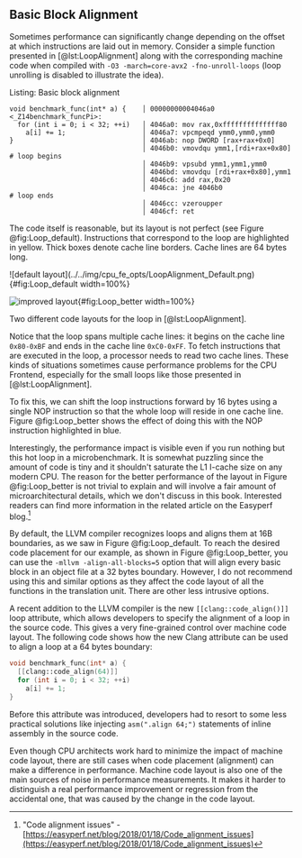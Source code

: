 

## Basic Block Alignment

Sometimes performance can significantly change depending on the offset at which instructions are laid out in memory. Consider a simple function presented in [@lst:LoopAlignment] along with the corresponding machine code when compiled with `-O3 -march=core-avx2 -fno-unroll-loops` (loop unrolling is disabled to illustrate the idea).

Listing: Basic block alignment

~~~~ {#lst:LoopAlignment .cpp}
void benchmark_func(int* a) {    │ 00000000004046a0 <_Z14benchmark_funcPi>:
  for (int i = 0; i < 32; ++i)   │ 4046a0: mov rax,0xffffffffffffff80
    a[i] += 1;                   │ 4046a7: vpcmpeqd ymm0,ymm0,ymm0
}                                │ 4046ab: nop DWORD [rax+rax+0x0]
                                 │ 4046b0: vmovdqu ymm1,[rdi+rax+0x80] # loop begins
                                 │ 4046b9: vpsubd ymm1,ymm1,ymm0
                                 │ 4046bd: vmovdqu [rdi+rax+0x80],ymm1
                                 │ 4046c6: add rax,0x20
                                 │ 4046ca: jne 4046b0                  # loop ends
                                 │ 4046cc: vzeroupper 
                                 │ 4046cf: ret 
~~~~~~~~~~~~~~~~~~~~~~~~~~~~~~~~~~~~~~~~~~~~~~~~~

The code itself is reasonable, but its layout is not perfect (see Figure @fig:Loop_default). Instructions that correspond to the loop are highlighted in yellow. Thick boxes denote cache line borders. Cache lines are 64 bytes long. 

<div id="fig:LoopLayout">
![default layout](../../img/cpu_fe_opts/LoopAlignment_Default.png){#fig:Loop_default width=100%}

![improved layout](../../img/cpu_fe_opts/LoopAlignment_Better.png){#fig:Loop_better width=100%}

Two different code layouts for the loop in [@lst:LoopAlignment].
</div>

Notice that the loop spans multiple cache lines: it begins on the cache line `0x80-0xBF` and ends in the cache line `0xC0-0xFF`. To fetch instructions that are executed in the loop, a processor needs to read two cache lines. These kinds of situations sometimes cause performance problems for the CPU Frontend, especially for the small loops like those presented in [@lst:LoopAlignment].

To fix this, we can shift the loop instructions forward by 16 bytes using a single NOP instruction so that the whole loop will reside in one cache line. Figure @fig:Loop_better shows the effect of doing this with the NOP instruction highlighted in blue. 

Interestingly, the performance impact is visible even if you run nothing but this hot loop in a microbenchmark. It is somewhat puzzling since the amount of code is tiny and it shouldn't saturate the L1 I-cache size on any modern CPU. The reason for the better performance of the layout in Figure @fig:Loop_better is not trivial to explain and will involve a fair amount of microarchitectural details, which we don't discuss in this book. Interested readers can find more information in the related article on the Easyperf blog.[^1]

By default, the LLVM compiler recognizes loops and aligns them at 16B boundaries, as we saw in Figure @fig:Loop_default. To reach the desired code placement for our example, as shown in Figure @fig:Loop_better, you can use the `-mllvm -align-all-blocks=5` option that will align every basic block in an object file at a 32 bytes boundary. However, I do not recommend using this and similar options as they affect the code layout of all the functions in the translation unit. There are other less intrusive options.

A recent addition to the LLVM compiler is the new `[[clang::code_align()]]` loop attribute, which allows developers to specify the alignment of a loop in the source code. This gives a very fine-grained control over machine code layout. The following code shows how the new Clang attribute can be used to align a loop at a 64 bytes boundary: 

```cpp
void benchmark_func(int* a) {
  [[clang::code_align(64)]]
  for (int i = 0; i < 32; ++i)
    a[i] += 1;
}
```

Before this attribute was introduced, developers had to resort to some less practical solutions like injecting `asm(".align 64;")` statements of inline assembly in the source code.

Even though CPU architects work hard to minimize the impact of machine code layout, there are still cases when code placement (alignment) can make a difference in performance. Machine code layout is also one of the main sources of noise in performance measurements. It makes it harder to distinguish a real performance improvement or regression from the accidental one, that was caused by the change in the code layout.

[^1]: "Code alignment issues" - [https://easyperf.net/blog/2018/01/18/Code_alignment_issues](https://easyperf.net/blog/2018/01/18/Code_alignment_issues)
